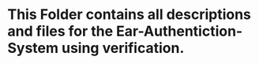 # This Folder contains all descriptions and files for the Ear-Authentiction-System using verification.
